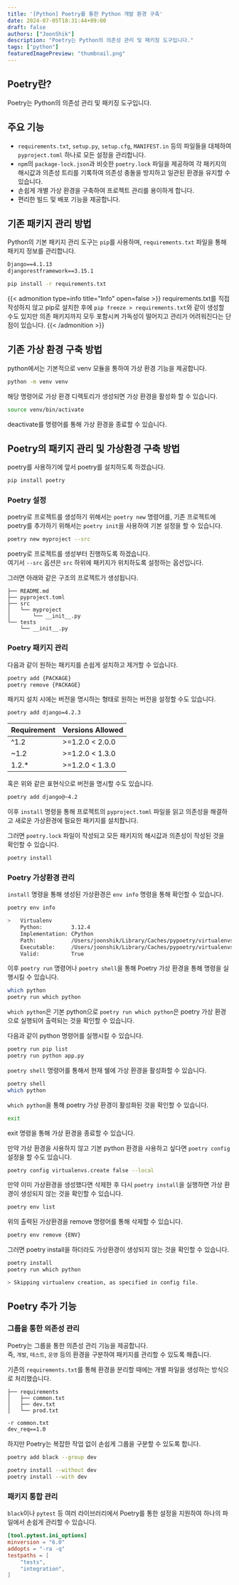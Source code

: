 ```yaml
---
title: '[Python] Poetry를 통한 Python 개발 환경 구축'
date: 2024-07-05T18:31:44+09:00
draft: false
authors: ["JoonShik"]
description: "Poetry는 Python의 의존성 관리 및 패키징 도구입니다."
tags: ["python"]
featuredImagePreview: "thumbnail.png"
---
```

<!--more-->
## Poetry란? 
Poetry는 Python의 의존성 관리 및 패키징 도구입니다.  
## 주요 기능
- `requirements.txt`, `setup.py`, `setup.cfg`, `MANIFEST.in` 등의 파일들을 대체하여 `pyproject.toml` 하나로 모든 설정을 관리합니다.
- `npm`의 `package-lock.json`과 비슷한 `poetry.lock` 파일을 제공하여 각 패키지의 해시값과 의존성 트리를 기록하여 의존성 충돌을 방지하고 일관된 환경을 유지할 수 있습니다.
- 손쉽게 개별 가상 환경을 구축하여 프로젝트 관리를 용이하게 합니다.
- 편리한 빌드 및 배포 기능을 제공합니다.

## 기존 패키지 관리 방법
Python의 기본 패키지 관리 도구는 `pip`를 사용하며, `requirements.txt` 파일을 통해 패키지 정보를 관리합니다.

```requirements.txt
Django==4.1.13
djangorestframework==3.15.1
```

```bash
pip install -r requirements.txt
```
{{< admonition type=info title="Info" open=false >}}
requirements.txt를 직접 작성하지 않고 pip로 설치한 후에 `pip freeze > requirements.txt`와 같이 생성할 수도 있지만 의존 패키지까지 모두 포함시켜 가독성이 떨어지고 관리가 어려워진다는 단점이 있습니다.
{{< /admonition >}}

## 기존 가상 환경 구축 방법
python에서는 기본적으로 venv 모듈을 통하여 가상 환경 기능을 제공합니다.

```bash
python -m venv venv
```

해당 명령어로 가상 환경 디렉토리가 생성되면 가상 환경을 활성화 할 수 있습니다.

```bash
source venv/bin/activate
```

deactivate를 명령어를 통해 가상 환경을 종료할 수 있습니다.

## Poetry의 패키지 관리 및 가상환경 구축 방법
poetry를 사용하기에 앞서 poetry를 설치하도록 하겠습니다.

```bash
pip install poetry
```
### Poetry 설정
poetry로 프로젝트를 생성하기 위해서는 `poetry new` 명령어를, 기존 프로젝트에 poetry를 추가하기 위해서는 `poetry init`을 사용하여 기본 설정을 할 수 있습니다.

```bash
poetry new myproject --src
```

poetry로 프로젝트를 생성부터 진행하도록 하겠습니다.  
여기서 `--src` 옵션은 `src` 하위에 패키지가 위치하도록 설정하는 옵션입니다.

그러면 아래와 같은 구조의 프로젝트가 생성됩니다.

```
├── README.md
├── pyproject.toml
├── src
│   └── myproject
│       └── __init__.py
└── tests
    └── __init__.py
```
### Poetry 패키지 관리
다음과 같이 원하는 패키지를 손쉽게 설치하고 제거할 수 있습니다.  

```bash
poetry add {PACKAGE}
poetry remove {PACKAGE}
```

패키지 설치 시에는 버전을 명시하는 형태로 원하는 버전을 설정할 수도 있습니다.  


```bash
poetry add django=4.2.3
```

| Requirement | Versions Allowed |
| ----------- | ---------------- |
| ^1.2        | >=1.2.0 < 2.0.0  |
| ~1.2        | >=1.2.0 < 1.3.0  |
| 1.2.*       | >=1.2.0 < 1.3.0  |

혹은 위와 같은 표현식으로 버전을 명시할 수도 있습니다.
```bash
poetry add django@~4.2
```

이후 `install` 명령을 통해 프로젝트의 `pyproject.toml` 파일을 읽고 의존성을 해결하고 새로운 가상환경에 필요한 패키지를 설치합니다.  

그러면 `poetry.lock` 파일이 작성되고 모든 패키지의 해시값과 의존성이 작성된 것을 확인할 수 있습니다.  

```bash
poetry install
```

### Poetry 가상환경 관리
`install` 명령을 통해 생성된 가상환경은 `env info` 명령을 통해 확인할 수 있습니다.  

```bash
poetry env info

>   Virtualenv
    Python:         3.12.4
    Implementation: CPython
    Path:           /Users/joonshik/Library/Caches/pypoetry/virtualenvs/myproject-6Uz1uM9E-py3.12
    Executable:     /Users/joonshik/Library/Caches/pypoetry/virtualenvs/myproject-6Uz1uM9E-py3.12/bin/python
    Valid:          True
```

이후 `poetry run` 명령어나 `poetry shell`을 통해 Poetry 가상 환경을 통해 명령을 실행시킬 수 있습니다.

```bash
which python
poetry run which python
```

`which python`은 기본 python으로 `poetry run which python`은 poetry 가상 환경으로 실행되어 출력되는 것을 확인할 수 있습니다.  

다음과 같이 python 명령어를 실행시킬 수 있습니다.  

```bash
poetry run pip list
poetry run python app.py
```

`poetry shell` 명령어를 통해서 현재 쉘에 가상 환경을 활성화할 수 있습니다.

```bash
poetry shell
which python
```

`which python`을 통해 poetry 가상 환경이 활성화된 것을 확인할 수 있습니다.  

```bash
exit
```
exit 명령을 통해 가상 환경을 종료할 수 있습니다.

만약 가상 환경을 사용하지 않고 기본 python 환경을 사용하고 싶다면 `poetry config` 설정을 할 수도 있습니다.
```bash
poetry config virtualenvs.create false --local
```

만약 이미 가상환경을 생성했다면 삭제한 후 다시 `poetry install`을 실행하면 가상 환경이 생성되지 않는 것을 확인할 수 있습니다.

```bash
poetry env list
```

위의 출력된 가상환경을 remove 명령어를 통해 삭제할 수 있습니다.

```bash
poetry env remove {ENV}
```

그러면 poetry install을 하더라도 가상환경이 생성되지 않는 것을 확인할 수 있습니다.

```bash
poetry install
poetry run which python

> Skipping virtualenv creation, as specified in config file.
```

## Poetry 추가 기능
### 그룹을 통한 의존성 관리
Poetry는 그룹을 통한 의존성 관리 기능을 제공합니다.  
즉, `개발`, `테스트`, `운영` 등의 환경을 구분하여 패키지를 관리할 수 있도록 해줍니다.

기존의 `requirements.txt`를 통해 환경을 분리할 때에는 개별 파일을 생성하는 방식으로 처리했습니다.

```
├── requirements
│   ├── common.txt
│   ├── dev.txt
│   └── prod.txt    
```
```dev.txt
-r common.txt
dev_req==1.0
```

하지만 Poetry는 복잡한 작업 없이 손쉽게 그룹을 구분할 수 있도록 합니다.

```bash
poetry add black --group dev
```
```bash
poetry install --without dev
poetry install --with dev
```

### 패키지 통합 관리
`black`이나 `pytest` 등 여러 라이브러리에서 Poetry를 통한 설정을 지원하여 하나의 파일에서 손쉽게 관리할 수 있습니다.

```pyproject.toml
[tool.pytest.ini_options]
minversion = "6.0"
addopts = "-ra -q"
testpaths = [
    "tests",
    "integration",
]
```
